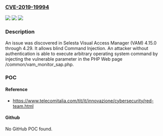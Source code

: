 ### [CVE-2019-19994](https://cve.mitre.org/cgi-bin/cvename.cgi?name=CVE-2019-19994)
![](https://img.shields.io/static/v1?label=Product&message=n%2Fa&color=blue)
![](https://img.shields.io/static/v1?label=Version&message=n%2Fa&color=blue)
![](https://img.shields.io/static/v1?label=Vulnerability&message=n%2Fa&color=brighgreen)

### Description

An issue was discovered in Selesta Visual Access Manager (VAM) 4.15.0 through 4.29. It allows blind Command Injection. An attacker without authentication is able to execute arbitrary operating system command by injecting the vulnerable parameter in the PHP Web page /common/vam_monitor_sap.php.

### POC

#### Reference
- https://www.telecomitalia.com/tit/it/innovazione/cybersecurity/red-team.html

#### Github
No GitHub POC found.


